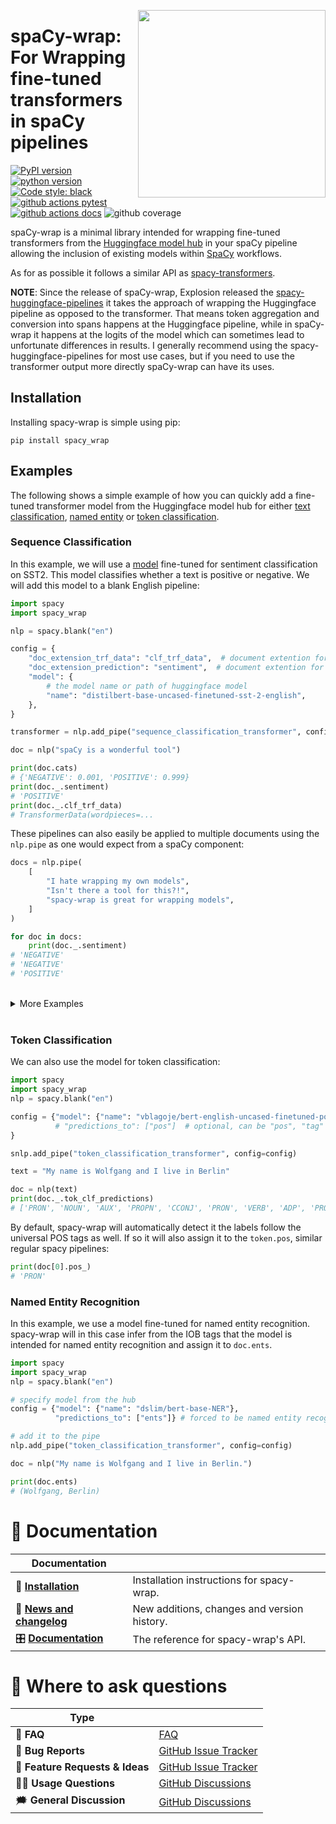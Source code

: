 <a href="https://github.com/kennethenevoldsen/spacy-wrap"><img src="https://raw.githubusercontent.com/KennethEnevoldsen/spacy-wrap/main/docs/_static/icon.png" width="300" align="right" /></a>
# spaCy-wrap: For Wrapping fine-tuned transformers in spaCy pipelines

[![PyPI version](https://badge.fury.io/py/spacy-wrap.svg)](https://pypi.org/project/spacy-wrap/)
[![python version](https://img.shields.io/badge/Python-%3E=3.8-blue)](https://github.com/kennethenevoldsen/spacy-wrap)
[![Code style: black](https://img.shields.io/badge/Code%20Style-Black-black)](https://black.readthedocs.io/en/stable/the_black_code_style/current_style.html)
[![github actions pytest](https://github.com/kennethenevoldsen/spacy-wrap/actions/workflows/tests.yml/badge.svg)](https://github.com/kennethenevoldsen/spacy-wrap/actions)
[![github actions docs](https://github.com/kennethenevoldsen/spacy-wrap/actions/workflows/documentation.yml/badge.svg)](https://kennethenevoldsen.github.io/spacy-wrap/)
![github coverage](https://img.shields.io/endpoint?url=https://gist.githubusercontent.com/KennethEnevoldsen/33fb85a2c440013df494c1fce884633c/raw/3813a0369fdd61b39a806b7b91839ff405ef809a/badge-spacy-wrap-coverage.json)


spaCy-wrap is a minimal library intended for wrapping fine-tuned transformers from the [Huggingface model hub](https://huggingface.co/models?pipeline_tag=text-classification&sort=downloads) in your spaCy pipeline allowing the inclusion of existing models within [SpaCy](https://spacy.io) workflows. 

As for as possible it follows a similar API as [spacy-transformers](https://github.com/explosion/spacy-transformers).

**NOTE**: Since the release of spaCy-wrap, Explosion released the [spacy-huggingface-pipelines](https://github.com/explosion/spacy-huggingface-pipelines) it takes the approach of wrapping the Huggingface pipeline as opposed to the transformer. That means token aggregation and conversion into spans happens at
the Huggingface pipeline, while in spaCy-wrap it happens at the logits of the model which can sometimes lead to unfortunate differences in results.
I generally recommend using the spacy-huggingface-pipelines for most use cases, but if you need to use the transformer output more directly 
spaCy-wrap can have its uses.

## Installation

Installing spacy-wrap is simple using pip:

```
pip install spacy_wrap
```

## Examples
The following shows a simple example of how you can quickly add a fine-tuned transformer model from the Huggingface model hub for either [text classification](https://huggingface.co/models?pipeline_tag=text-classification&sort=downloads), [named entity](https://huggingface.co/models?pipeline_tag=token-classification&sort=downloads) or [token classification](https://huggingface.co/models?pipeline_tag=token-classification&sort=downloads). 

### Sequence Classification
In this example, we will use a [model](https://huggingface.co/distilbert-base-uncased-finetuned-sst-2-english) fine-tuned for sentiment classification on SST2. This model classifies whether a text is positive or negative. We will add this model to a blank English pipeline:


```python
import spacy
import spacy_wrap

nlp = spacy.blank("en")

config = {
    "doc_extension_trf_data": "clf_trf_data",  # document extention for the forward pass
    "doc_extension_prediction": "sentiment",  # document extention for the prediction
    "model": {
        # the model name or path of huggingface model
        "name": "distilbert-base-uncased-finetuned-sst-2-english",  
    },
}

transformer = nlp.add_pipe("sequence_classification_transformer", config=config)

doc = nlp("spaCy is a wonderful tool")

print(doc.cats)
# {'NEGATIVE': 0.001, 'POSITIVE': 0.999}
print(doc._.sentiment)
# 'POSITIVE'
print(doc._.clf_trf_data)
# TransformerData(wordpieces=...
```
These pipelines can also easily be applied to multiple documents using the `nlp.pipe` as one would expect from a spaCy component:

```python
docs = nlp.pipe(
    [
        "I hate wrapping my own models",
        "Isn't there a tool for this?!",
        "spacy-wrap is great for wrapping models",
    ]
)

for doc in docs:
    print(doc._.sentiment)
# 'NEGATIVE'
# 'NEGATIVE'
# 'POSITIVE'
```


 <br /> 

<details>
  <summary> More Examples </summary>

It is always nice to have more than one example. Here is another one where we add the Hate speech model for Danish to a blank Danish pipeline:

```python
import spacy
import spacy_wrap

nlp = spacy.blank("da")

config = {
    "doc_extension_trf_data": "clf_trf_data",  # document extention for the forward pass
    "doc_extension_prediction": "hate_speech",  # document extention for the prediction
    # choose custom labels
    "labels": ["Not hate Speech", "Hate speech"],
    "model": {
        "name": "DaNLP/da-bert-hatespeech-detection",  # the model name or path of huggingface model
    },
}

transformer = nlp.add_pipe("classification_transformer", config=config)

doc = nlp("Senile gamle idiot") # old senile idiot

doc._.clf_trf_data
# TransformerData(wordpieces=...
doc._.hate_speech
# "Hate speech"
doc._.hate_speech_prob
# {'prob': array([0.013, 0.987], dtype=float32), 'labels': ['Not hate Speech', 'Hate speech']}
```

</details>

<br /> 


### Token Classification
We can also use the model for token classification: 

```python
import spacy
import spacy_wrap
nlp = spacy.blank("en")

config = {"model": {"name": "vblagoje/bert-english-uncased-finetuned-pos"}, 
          # "predictions_to": ["pos"]  # optional, can be "pos", "tag" or "ents"
}

snlp.add_pipe("token_classification_transformer", config=config)

text = "My name is Wolfgang and I live in Berlin"

doc = nlp(text)
print(doc._.tok_clf_predictions)
# ['PRON', 'NOUN', 'AUX', 'PROPN', 'CCONJ', 'PRON', 'VERB', 'ADP', 'PROPN']
```

By default, spacy-wrap will automatically detect it the labels follow the universal POS tags as well. If so it will also assign it to the `token.pos`, similar regular spacy pipelines:

```python
print(doc[0].pos_)
# 'PRON'
```

### Named Entity Recognition
In this example, we use a model fine-tuned for named entity recognition. spacy-wrap will in this case infer from the IOB tags that the model is intended for named entity recognition and assign it to `doc.ents`.

```python
import spacy
import spacy_wrap
nlp = spacy.blank("en")

# specify model from the hub
config = {"model": {"name": "dslim/bert-base-NER"}, 
          "predictions_to": ["ents"]} # forced to be named entity recognition, if left out it will be estimated from the labels

# add it to the pipe
nlp.add_pipe("token_classification_transformer", config=config)

doc = nlp("My name is Wolfgang and I live in Berlin.")

print(doc.ents)
# (Wolfgang, Berlin)
```

# 📖 Documentation

| Documentation              |                                             |
| -------------------------- | ------------------------------------------- |
| 🔧 **[Installation]**       | Installation instructions for spacy-wrap.   |
| 📰 **[News and changelog]** | New additions, changes and version history. |
| 🎛 **[Documentation]**      | The reference for spacy-wrap's API.         |

[Documentation]: https://kennethenevoldsen.github.io/spacy-wrap/index.html
[Installation]: https://kennethenevoldsen.github.io/spacy-wrap/installation.html
[News and changelog]: https://kennethenevoldsen.github.io/spacy-wrap/news.html

# 💬 Where to ask questions

| Type                           |                        |
| ------------------------------ | ---------------------- |
| 🚨 **FAQ**                      | [FAQ]                  |
| 🚨 **Bug Reports**              | [GitHub Issue Tracker] |
| 🎁 **Feature Requests & Ideas** | [GitHub Issue Tracker] |
| 👩‍💻 **Usage Questions**          | [GitHub Discussions]   |
| 🗯 **General Discussion**       | [GitHub Discussions]   |


[FAQ]: https://kennethenevoldsen.github.io/spacy-wrap/faq.html
[github issue tracker]: https://github.com/kennethenevoldsen/spacy-wrap/issues
[github discussions]: https://github.com/kennethenevoldsen/spacy-wrap/discussions

